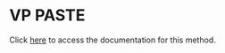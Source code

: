 <!---->
# VP PASTE

Click [here](https://developer.4d.com/docs/ViewPro/commands/vp-paste) to access the documentation for this method.

